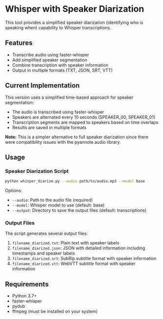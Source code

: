 # Whisper with Speaker Diarization

This tool provides a simplified speaker diarization (identifying who is speaking when) capability to Whisper transcriptions.

## Features

- Transcribe audio using faster-whisper
- Add simplified speaker segmentation
- Combine transcription with speaker information
- Output in multiple formats (TXT, JSON, SRT, VTT)

## Current Implementation

This version uses a simplified time-based approach for speaker segmentation:

- The audio is transcribed using faster-whisper
- Speakers are alternated every 10 seconds (SPEAKER_00, SPEAKER_01)
- Transcription segments are mapped to speakers based on time overlaps
- Results are saved in multiple formats

**Note:** This is a simpler alternative to full speaker diarization since there were compatibility issues with the pyannote.audio library.

## Usage

### Speaker Diarization Script

```bash
python whisper_diarize.py --audio path/to/audio.mp3 --model base
```

Options:
- `--audio`: Path to the audio file (required)
- `--model`: Whisper model to use (default: base)
- `--output`: Directory to save the output files (default: transcriptions)

### Output Files

The script generates several output files:

1. `filename_diarized.txt`: Plain text with speaker labels
2. `filename_diarized.json`: JSON with detailed information including timestamps and speaker labels
3. `filename_diarized.srt`: SubRip subtitle format with speaker information
4. `filename_diarized.vtt`: WebVTT subtitle format with speaker information

## Requirements

- Python 3.7+
- faster-whisper
- pydub
- ffmpeg (must be installed on your system) 